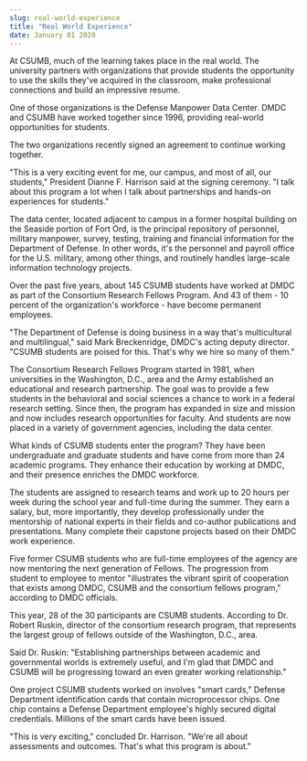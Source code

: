 ```yaml
---
slug: real-world-experience
title: "Real World Experience"
date: January 01 2020
---
```


 
<p>
  At CSUMB, much of the learning takes place in the real world. The university
  partners with organizations that provide students the opportunity to use the
  skills they've acquired in the classroom, make professional connections and
  build an impressive resume.
</p>
<p>
  One of those organizations is the Defense Manpower Data Center. DMDC and CSUMB
  have worked together since 1996, providing real-world opportunities for
  students.
</p>
<p>
  The two organizations recently signed an agreement to continue working
  together.
</p>
<p>
  "This is a very exciting event for me, our campus, and most of all, our
  students," President Dianne F. Harrison said at the signing ceremony. "I talk
  about this program a lot when I talk about partnerships and hands-on
  experiences for students."
</p>
<p>
  The data center, located adjacent to campus in a former hospital building on
  the Seaside portion of Fort Ord, is the principal repository of personnel,
  military manpower, survey, testing, training and financial information for the
  Department of Defense. In other words, it's the personnel and payroll office
  for the U.S. military, among other things, and routinely handles large-scale
  information technology projects.
</p>
<p>
  Over the past five years, about 145 CSUMB students have worked at DMDC as part
  of the Consortium Research Fellows Program. And 43 of them - 10 percent of the
  organization's workforce - have become permanent employees.
</p>
<p>
  "The Department of Defense is doing business in a way that's multicultural and
  multilingual," said Mark Breckenridge, DMDC's acting deputy director. "CSUMB
  students are poised for this. That's why we hire so many of them."
</p>
<p>
  The Consortium Research Fellows Program started in 1981, when universities in
  the Washington, D.C., area and the Army established an educational and
  research partnership. The goal was to provide a few students in the behavioral
  and social sciences a chance to work in a federal research setting. Since
  then, the program has expanded in size and mission and now includes research
  opportunities for faculty. And students are now placed in a variety of
  government agencies, including the data center.
</p>
<p>
  What kinds of CSUMB students enter the program? They have been undergraduate
  and graduate students and have come from more than 24 academic programs. They
  enhance their education by working at DMDC, and their presence enriches the
  DMDC workforce.
</p>
<p>
  The students are assigned to research teams and work up to 20 hours per week
  during the school year and full-time during the summer. They earn a salary,
  but, more importantly, they develop professionally under the mentorship of
  national experts in their fields and co-author publications and presentations.
  Many complete their capstone projects based on their DMDC work experience.
</p>
<p>
  Five former CSUMB students who are full-time employees of the agency are now
  mentoring the next generation of Fellows. The progression from student to
  employee to mentor "illustrates the vibrant spirit of cooperation that exists
  among DMDC, CSUMB and the consortium fellows program," according to DMDC
  officials.
</p>
<p>
  This year, 28 of the 30 participants are CSUMB students. According to Dr.
  Robert Ruskin, director of the consortium research program, that represents
  the largest group of fellows outside of the Washington, D.C., area.
</p>
<p>
  Said Dr. Ruskin: "Establishing partnerships between academic and governmental
  worlds is extremely useful, and I'm glad that DMDC and CSUMB will be
  progressing toward an even greater working relationship."
</p>
<p>
  One project CSUMB students worked on involves "smart cards," Defense
  Department identification cards that contain microprocessor chips. One chip
  contains a Defense Department employee's highly secured digital credentials.
  Millions of the smart cards have been issued.
</p>
<p>
  "This is very exciting," concluded Dr. Harrison. "We're all about assessments
  and outcomes. That's what this program is about."
</p>
 
